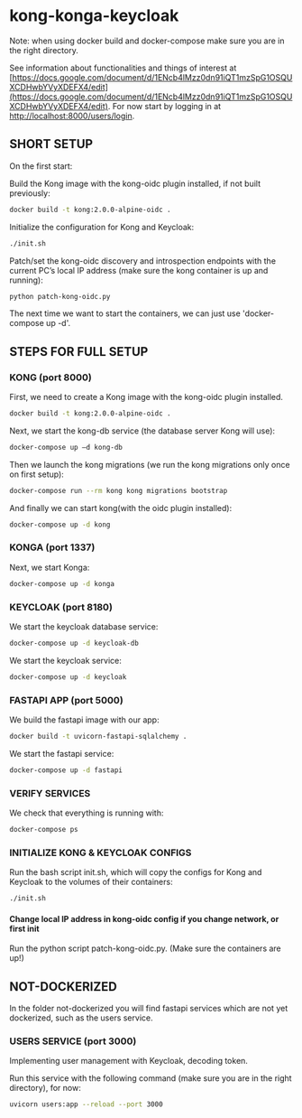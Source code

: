 # kong-konga-keycloak
Note: when using docker build and docker-compose make sure you are in the right directory.

See information about functionalities and things of interest at [https://docs.google.com/document/d/1ENcb4lMzz0dn91iQT1mzSpG1OSQUXCDHwbYVyXDEFX4/edit](https://docs.google.com/document/d/1ENcb4lMzz0dn91iQT1mzSpG1OSQUXCDHwbYVyXDEFX4/edit). For now start by logging in at [http://localhost:8000/users/login](http://localhost:8000/users/login).

## SHORT SETUP

On the first start:

Build the Kong image with the kong-oidc plugin installed, if not built previously: 
```bash
docker build -t kong:2.0.0-alpine-oidc .
```
Initialize the configuration for Kong and Keycloak:
```bash
./init.sh
```
Patch/set the kong-oidc discovery and introspection endpoints with the current PC’s local IP address
(make sure the kong container is up and running):
```bash
python patch-kong-oidc.py
```

The next time we want to start the containers, we can just use 'docker-compose up -d'.


## STEPS FOR FULL SETUP

### KONG (port 8000)

First, we need to create a Kong image with the kong-oidc plugin installed. 
```bash
docker build -t kong:2.0.0-alpine-oidc .
```
Next, we start the kong-db service (the database server Kong will use):
```bash
docker-compose up –d kong-db
```
Then we launch the kong migrations (we run the kong migrations only once on first setup):
```bash
docker-compose run --rm kong kong migrations bootstrap
```
And finally we can start kong(with the oidc plugin installed):
```bash
docker-compose up -d kong
```

### KONGA (port 1337)

Next, we start Konga:
```bash
docker-compose up -d konga
```

### KEYCLOAK (port 8180)

We start the keycloak database service:
```bash
docker-compose up -d keycloak-db
```
We start the keycloak service:
```bash
docker-compose up -d keycloak
```

### FASTAPI APP (port 5000)

We build the fastapi image with our app:
```bash
docker build -t uvicorn-fastapi-sqlalchemy .
```
We start the fastapi service:
```bash
docker-compose up -d fastapi
```
### VERIFY SERVICES

We check that everything is running with:
```bash
docker-compose ps
```

### INITIALIZE KONG & KEYCLOAK CONFIGS

Run the bash script init.sh, which will copy the configs for Kong and Keycloak to the volumes of their containers:

```bash
./init.sh
```

#### Change local IP address in kong-oidc config if you change network, or first init

Run the python script patch-kong-oidc.py. (Make sure the containers are up!)

## NOT-DOCKERIZED
In the folder not-dockerized you will find fastapi services which are not yet dockerized, such as the users service.

### USERS SERVICE (port 3000)
Implementing user management with Keycloak, decoding token.

Run this service with the following command (make sure you are in the right directory), for now:
```bash
uvicorn users:app --reload --port 3000
```
